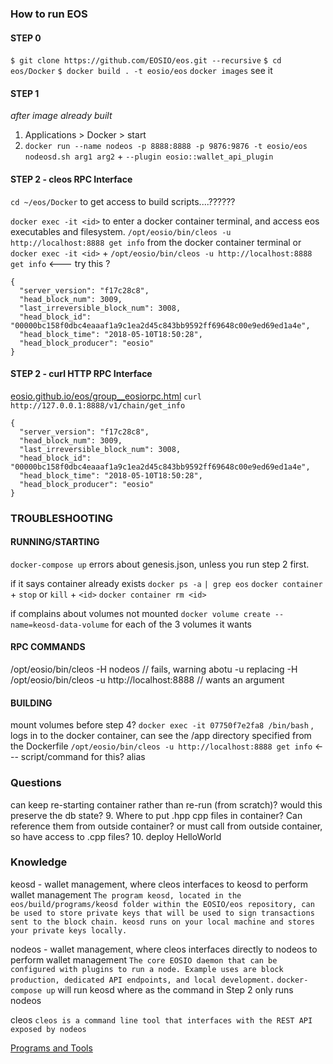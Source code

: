 ### How to run EOS
#### STEP 0
`$ git clone https://github.com/EOSIO/eos.git --recursive`
`$ cd eos/Docker`
`$ docker build . -t eosio/eos`
`docker images` see it

#### STEP 1
*after image already built*

1. Applications > Docker > start
2. `docker run --name nodeos -p 8888:8888 -p 9876:9876 -t eosio/eos nodeosd.sh arg1 arg2` + `--plugin eosio::wallet_api_plugin`

#### STEP 2 - cleos RPC Interface
`cd ~/eos/Docker` to get access to build scripts....??????

`docker exec -it <id>` to enter a docker container terminal, and access eos executables and filesystem.
`/opt/eosio/bin/cleos -u http://localhost:8888 get info` from the docker container terminal
or
 `docker exec -it <id>` + `/opt/eosio/bin/cleos -u http://localhost:8888 get info`  <--- try this ?
```
{
  "server_version": "f17c28c8",
  "head_block_num": 3009,
  "last_irreversible_block_num": 3008,
  "head_block_id": "00000bc158f0dbc4eaaaf1a9c1ea2d45c843bb9592ff69648c00e9ed69ed1a4e",
  "head_block_time": "2018-05-10T18:50:28",
  "head_block_producer": "eosio"
}
```

#### STEP 2 - curl HTTP RPC Interface
[eosio.github.io/eos/group__eosiorpc.html](https://eosio.github.io/eos/group__eosiorpc.html)
`curl http://127.0.0.1:8888/v1/chain/get_info`
```
{
  "server_version": "f17c28c8",
  "head_block_num": 3009,
  "last_irreversible_block_num": 3008,
  "head_block_id": "00000bc158f0dbc4eaaaf1a9c1ea2d45c843bb9592ff69648c00e9ed69ed1a4e",
  "head_block_time": "2018-05-10T18:50:28",
  "head_block_producer": "eosio"
}
```

### TROUBLESHOOTING
#### RUNNING/STARTING
`docker-compose up` errors about genesis.json, unless you run step 2 first.

if it says container already exists
`docker ps -a` `| grep eos`
`docker container` + `stop` or `kill` + `<id>`
`docker container rm <id>`

if complains about volumes not mounted
`docker volume create --name=keosd-data-volume` for each of the 3 volumes it wants

#### RPC COMMANDS
/opt/eosio/bin/cleos -H nodeos  // fails, warning abotu -u replacing -H
/opt/eosio/bin/cleos -u http://localhost:8888  // wants an argument

#### BUILDING
mount volumes before step 4?
`docker exec -it 07750f7e2fa8 /bin/bash` , logs in to the docker container, can see the /app directory specified from the Dockerfile
`/opt/eosio/bin/cleos -u http://localhost:8888 get info` <--- script/command for this? alias

### Questions
can keep re-starting container rather than re-run (from scratch)?
would this preserve the db state?
9. Where to put .hpp cpp files in container? Can reference them from outside container? or must call from outside container, so have access to .cpp files?
10. deploy HelloWorld


### Knowledge
keosd - wallet management, where cleos interfaces to keosd to perform wallet management
`The program keosd, located in the eos/build/programs/keosd folder within the EOSIO/eos repository, can be used to store private keys that will be used to sign transactions sent to the block chain. keosd runs on your local machine and stores your private keys locally.`

nodeos - wallet management, where cleos interfaces directly to nodeos to perform wallet management
`The core EOSIO daemon that can be configured with plugins to run a node. Example uses are block production, dedicated API endpoints, and local development.`
`docker-compose up` will run keosd where as the command in Step 2 only runs nodeos

cleos
`cleos is a command line tool that interfaces with the REST API exposed by nodeos`

[Programs and Tools](https://github.com/EOSIO/eos/wiki/Programs-&-Tools#nodeos)
